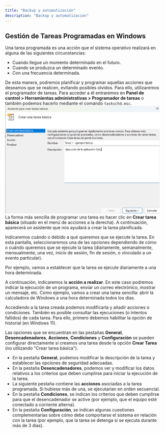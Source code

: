 ```yaml
---
title: "Backup y automatización"
description: "Backup y automatización"
---
```


## Gestión de Tareas Programadas en Windows

Una tarea programada es una acción que el sistema operativo realizará en alguna de las siguientes circunstancias:

- Cuando llegue un momento determinado en el futuro.
- Cuando se produzca un determinado evento.
- Con una frecuencia determinada.

De esta manera, podremos planificar y programar aquellas acciones que deseamos que se realicen, evitando posibles olvidos. Para ello, utilizaremos el programador de tareas. Para acceder a él entraremos en **Panel de control > Herramientas administrativas > Programador de tareas** o también podemos hacerlo mediante el comando `taskschd.msc`.
![win Task name](../../../../assets/ut3/winTask1.png)
La forma más sencilla de programar una tarea es hacer clic en **Crear tarea básica** (situado en el menú de acciones a la derecha). A continuación, aparecerá un asistente que nos ayudará a crear la tarea planificada.

Indicaremos cuándo o debido a qué queremos que se ejecute la tarea. En esta pantalla, seleccionaremos una de las opciones dependiendo de cómo o cuándo queremos que se ejecute la tarea (diariamente, semanalmente, mensualmente, una vez, inicio de sesión, fin de sesión, o vinculado a un evento particular).

Por ejemplo, vamos a establecer que la tarea se ejecute diariamente a una hora determinada.

A continuación, indicaremos la **acción a realizar**. En este caso podremos indicar la ejecución de un programa, enviar un correo electrónico, mostrar un mensaje, etc. Como ejemplo, vamos a crear una tarea sencilla: abrir la calculadora de Windows a una hora determinada todos los días.

Accediendo a la tarea creada podemos modificarla y añadir acciones o condiciones. También es posible consultar las ejecuciones (o intentos fallidos) de cada tarea. Para ello, primero debemos habilitar la opción de historial (en Windows 11).

Las opciones que se encuentran en las pestañas **General**, **Desencadenadores**, **Acciones**, **Condiciones** y **Configuración** se pueden configurar directamente si creamos una tarea desde la opción **Crear Tarea** (no utilizando "Crear tarea básica").

- En la pestaña **General**, podemos modificar la descripción de la tarea y establecer las opciones de seguridad adecuadas.
- En la pestaña **Desencadenadores**, podemos ver y modificar los datos relativos a los criterios que deben cumplirse para iniciar la ejecución de la tarea.
- La siguiente pestaña contiene las **acciones** asociadas a la tarea programada. Si hubiese más de una, se ejecutarían en orden secuencial.
- En la pestaña **Condiciones**, se indican los criterios que deben cumplirse para que el desencadenador se active (por ejemplo, que el equipo esté conectado a corriente alterna).
- En la pestaña **Configuración**, se indican algunas cuestiones complementarias sobre cómo debe comportarse el sistema en relación con la tarea (por ejemplo, que la tarea se detenga si se ejecuta durante más de 3 días).

